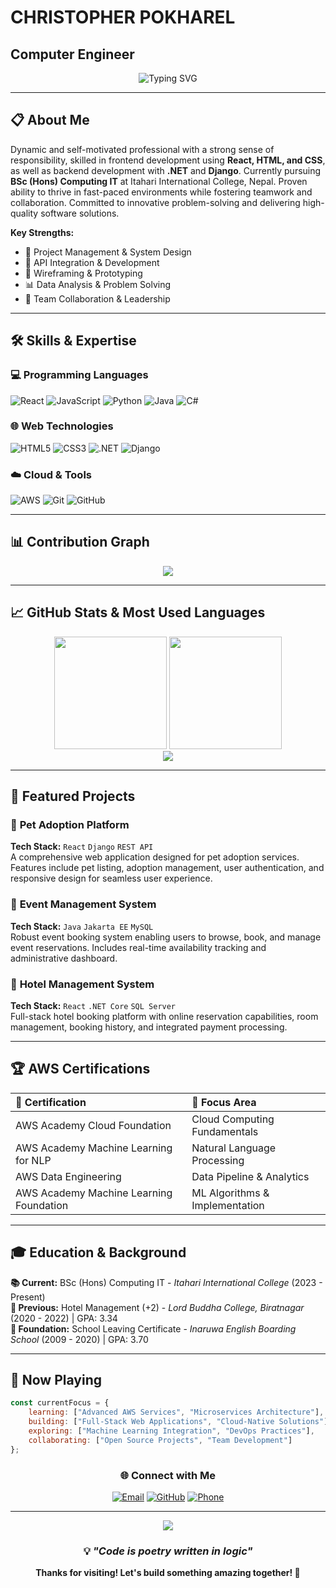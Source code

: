 # CHRISTOPHER POKHAREL
## Computer Engineer

<div align="center">
  <img src="https://readme-typing-svg.herokuapp.com?font=Fira+Code&size=22&duration=3000&pause=1000&color=00F5FF&center=true&vCenter=true&width=600&lines=Full+Stack+Developer;React+%26+.NET+Specialist;AWS+Certified+Cloud+Practitioner;Django+%26+Java+Developer" alt="Typing SVG" />
</div>

---

## 📋 About Me

Dynamic and self-motivated professional with a strong sense of responsibility, skilled in frontend development using **React, HTML, and CSS**, as well as backend development with **.NET** and **Django**. Currently pursuing **BSc (Hons) Computing IT** at Itahari International College, Nepal. Proven ability to thrive in fast-paced environments while fostering teamwork and collaboration. Committed to innovative problem-solving and delivering high-quality software solutions.

**Key Strengths:**
- 🚀 Project Management & System Design
- 🎯 API Integration & Development  
- 🔄 Wireframing & Prototyping
- 📊 Data Analysis & Problem Solving
- 🤝 Team Collaboration & Leadership

---

## 🛠️ Skills & Expertise

### 💻 Programming Languages
![React](https://img.shields.io/badge/React-20232A?style=for-the-badge&logo=react&logoColor=61DAFB)
![JavaScript](https://img.shields.io/badge/JavaScript-323330?style=for-the-badge&logo=javascript&logoColor=F7DF1E)
![Python](https://img.shields.io/badge/Python-14354C?style=for-the-badge&logo=python&logoColor=white)
![Java](https://img.shields.io/badge/Java-ED8B00?style=for-the-badge&logo=java&logoColor=white)
![C#](https://img.shields.io/badge/C%23-239120?style=for-the-badge&logo=c-sharp&logoColor=white)

### 🌐 Web Technologies
![HTML5](https://img.shields.io/badge/HTML5-E34F26?style=for-the-badge&logo=html5&logoColor=white)
![CSS3](https://img.shields.io/badge/CSS3-1572B6?style=for-the-badge&logo=css3&logoColor=white)
![.NET](https://img.shields.io/badge/.NET-5C2D91?style=for-the-badge&logo=.net&logoColor=white)
![Django](https://img.shields.io/badge/Django-092E20?style=for-the-badge&logo=django&logoColor=white)

### ☁️ Cloud & Tools
![AWS](https://img.shields.io/badge/Amazon_AWS-232F3E?style=for-the-badge&logo=amazon-aws&logoColor=white)
![Git](https://img.shields.io/badge/GIT-E44C30?style=for-the-badge&logo=git&logoColor=white)
![GitHub](https://img.shields.io/badge/GitHub-100000?style=for-the-badge&logo=github&logoColor=white)

---

## 📊 Contribution Graph

<div align="center">
  <img src="https://github-readme-activity-graph.vercel.app/graph?username=christopher7777777&bg_color=0d1117&color=00f5ff&line=00f5ff&point=ffffff&area=true&hide_border=true" />
</div>

---

## 📈 GitHub Stats & Most Used Languages

<div align="center">
  <img height="180em" src="https://github-readme-stats.vercel.app/api?username=christopher7777777&show_icons=true&theme=dark&bg_color=0d1117&title_color=00f5ff&icon_color=00f5ff&text_color=ffffff&border_color=30363d"/>
  <img height="180em" src="https://github-readme-stats.vercel.app/api/top-langs/?username=christopher7777777&layout=compact&theme=dark&bg_color=0d1117&title_color=00f5ff&text_color=ffffff&border_color=30363d"/>
</div>

<div align="center">
  <img src="https://github-readme-streak-stats.herokuapp.com/?user=christopher7777777&theme=dark&background=0d1117&stroke=00f5ff&ring=00f5ff&fire=ffffff&currStreakLabel=00f5ff" />
</div>

---

## 🚀 Featured Projects

### 🐾 **Pet Adoption Platform**
**Tech Stack:** `React` `Django` `REST API`  
A comprehensive web application designed for pet adoption services. Features include pet listing, adoption management, user authentication, and responsive design for seamless user experience.

### 🎪 **Event Management System** 
**Tech Stack:** `Java` `Jakarta EE` `MySQL`  
Robust event booking system enabling users to browse, book, and manage event reservations. Includes real-time availability tracking and administrative dashboard.

### 🏨 **Hotel Management System**
**Tech Stack:** `React` `.NET Core` `SQL Server`  
Full-stack hotel booking platform with online reservation capabilities, room management, booking history, and integrated payment processing.

---

## 🏆 AWS Certifications

<div align="center">
  
| 🌟 **Certification** | 🎯 **Focus Area** |
|:---------------------|:------------------|
| AWS Academy Cloud Foundation | Cloud Computing Fundamentals |
| AWS Academy Machine Learning for NLP | Natural Language Processing |
| AWS Data Engineering | Data Pipeline & Analytics |
| AWS Academy Machine Learning Foundation | ML Algorithms & Implementation |

</div>

---

## 🎓 Education & Background

**📚 Current:** BSc (Hons) Computing IT - *Itahari International College* (2023 - Present)  
**🏨 Previous:** Hotel Management (+2) - *Lord Buddha College, Biratnagar* (2020 - 2022) | GPA: 3.34  
**🎒 Foundation:** School Leaving Certificate - *Inaruwa English Boarding School* (2009 - 2020) | GPA: 3.70

---

## 📱 Now Playing

```javascript
const currentFocus = {
    learning: ["Advanced AWS Services", "Microservices Architecture"],
    building: ["Full-Stack Web Applications", "Cloud-Native Solutions"],
    exploring: ["Machine Learning Integration", "DevOps Practices"],
    collaborating: ["Open Source Projects", "Team Development"]
};
```

<div align="center">
  
### 🌐 **Connect with Me**

[![Email](https://img.shields.io/badge/Gmail-D14836?style=for-the-badge&logo=gmail&logoColor=white)](mailto:pokharelchristopher@gmail.com)
[![GitHub](https://img.shields.io/badge/GitHub-100000?style=for-the-badge&logo=github&logoColor=white)](https://github.com/christopher7777777)
[![Phone](https://img.shields.io/badge/Phone-25D366?style=for-the-badge&logo=whatsapp&logoColor=white)](tel:+9779800982301)

---

<div align="center">
  <img src="https://komarev.com/ghpvc/?username=christopher7777777&color=00f5ff&style=for-the-badge&label=PROFILE+VIEWS" />
</div>

### 💡 *"Code is poetry written in logic"*

**Thanks for visiting! Let's build something amazing together! 🚀**

</div>
